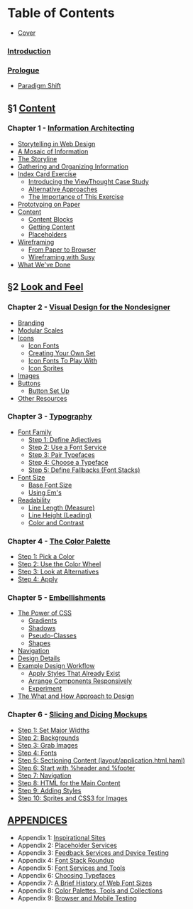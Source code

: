 Table of Contents
=================

- [Cover][]

### [Introduction][]

### [Prologue][]
  - [Paradigm Shift][]

&sect;1 [Content][Section I]
------------------------------------

### Chapter 1 - [Information Architecting][Chapter 1]
  - [Storytelling in Web Design][]
  - [A Mosaic of Information][]
  - [The Storyline][]
  - [Gathering and Organizing Information][]
  - [Index Card Exercise][]
      - [Introducing the ViewThought Case Study][ViewThought]
      - [Alternative Approaches][]
      - [The Importance of This Exercise][Importance]
  - [Prototyping on Paper][]
  - [Content][]
      - [Content Blocks][]
      - [Getting Content][]
      - [Placeholders][]
  - [Wireframing][]
      - [From Paper to Browser][]
      - [Wireframing with Susy][]
  - [What We've Done][]

&sect;2 [Look and Feel][Section II]
------------------------------------

### Chapter 2 - [Visual Design for the Nondesigner][Chapter 2]
  - [Branding][]
  - [Modular Scales][]
  - [Icons][]
      - [Icon Fonts][]
      - [Creating Your Own Set][Icon Font Creating]
      - [Icon Fonts To Play With][Icon Font Playing]
      - [Icon Sprites][]
  - [Images][]
  - [Buttons][]
      - [Button Set Up][]
  - [Other Resources][]

### Chapter 3 - [Typography][Chapter 3]
  - [Font Family][]
      - [Step 1: Define Adjectives][]
      - [Step 2: Use a Font Service][]
      - [Step 3: Pair Typefaces][]
      - [Step 4: Choose a Typeface][]
      - [Step 5: Define Fallbacks (Font Stacks)][]
  - [Font Size][]
      - [Base Font Size][]
      - [Using Em's][]
  - [Readability][]
      - [Line Length (Measure)][]
      - [Line Height (Leading)][]
      - [Color and Contrast][]

### Chapter 4 - [The Color Palette][Chapter 4]
  - [Step 1: Pick a Color][]
  - [Step 2: Use the Color Wheel][]
  - [Step 3: Look at Alternatives][]
  - [Step 4: Apply][]

### Chapter 5 - [Embellishments][Chapter 5]
  - [The Power of CSS][]
      - [Gradients][]
      - [Shadows][]
      - [Pseudo-Classes][]
      - [Shapes][]
  - [Navigation][]
  - [Design Details][]
  - [Example Design Workflow][]
      - [Apply Styles That Already Exist][]
      - [Arrange Components Responsively][]
      - [Experiment][]
  - [The What and How Approach to Design][]

### Chapter 6 - [Slicing and Dicing Mockups][Chapter 6]
  - [Step 1: Set Major Widths][]
  - [Step 2: Backgrounds][]
  - [Step 3: Grab Images][]
  - [Step 4: Fonts][]
  - [Step 5: Sectioning Content (layout/application.html.haml)][]
  - [Step 6: Start with %header and %footer][]
  - [Step 7: Navigation][]
  - [Step 8: HTML for the Main Content][]
  - [Step 9: Adding Styles][]
  - [Step 10: Sprites and CSS3 for Images][]

[APPENDICES][Appendices]
------------------------

- Appendix 1: [Inspirational Sites][Appendix 1]
- Appendix 2: [Placeholder Services][Appendix 2]
- Appendix 3: [Feedback Services and Device Testing][Appendix 3]
- Appendix 4: [Font Stack Roundup][Appendix 4]
- Appendix 5: [Font Services and Tools][Appendix 5]
- Appendix 6: [Choosing Typefaces][Appendix 6]
- Appendix 7: [A Brief History of Web Font Sizes][Appendix 7]
- Appendix 8: [Color Palettes, Tools and Collections][Appendix 8]
- Appendix 9: [Browser and Mobile Testing][Appendix 9]

[Cover]:                https://github.com/maxxiimo/coding-design/blob/master/COVER.md#the-front-end-manifesto

[Section I]:            https://github.com/maxxiimo/coding-design/blob/master/section-1.md#content
[Section II]:           https://github.com/maxxiimo/coding-design/blob/master/section-2.md#look-and-feel

[Chapter 1]:            https://github.com/maxxiimo/coding-design/blob/master/chp1-information-architecting.md#information-architecting
[Chapter 2]:            https://github.com/maxxiimo/coding-design/blob/master/chp2-visual-design-for-the-nondesigner.md#visual-design-for-the-nondesigner
[Chapter 3]:            https://github.com/maxxiimo/coding-design/blob/master/chp3-typography.md#typography
[Chapter 4]:            https://github.com/maxxiimo/coding-design/blob/master/chp4-the-color-palette.md#the-color-palette
[Chapter 5]:            https://github.com/maxxiimo/coding-design/blob/master/chp5-embellishments.md#embellishments
[Chapter 6]:            https://github.com/maxxiimo/coding-design/blob/master/chp6-slicing-and-dicing-mockups.md#slicing-and-dicing-mockups

[Appendices]:           https://github.com/maxxiimo/coding-design/blob/master/appendices.md#appendices

[Introduction]:         https://github.com/maxxiimo/coding-design/blob/master/introduction.md#introduction
[Prologue]:             https://github.com/maxxiimo/coding-design/blob/master/prologue.md#prologue
[Paradigm Shift]:       https://github.com/maxxiimo/coding-design/blob/master/prologue.md#paradigm-shift

[Storytelling in Web Design]: https://github.com/maxxiimo/coding-design/blob/master/chp1-information-architecting.md#storytelling-in-web-design
[A Mosaic of Information]: https://github.com/maxxiimo/coding-design/blob/master/chp1-information-architecting.md#a-mosaic-of-information
[The Storyline]:        https://github.com/maxxiimo/coding-design/blob/master/chp1-information-architecting.md#the-storyline
[Gathering and Organizing Information]: https://github.com/maxxiimo/coding-design/blob/master/chp1-information-architecting.md#gathering-and-organizing-information
[Index Card Exercise]:  https://github.com/maxxiimo/coding-design/blob/master/chp1-information-architecting.md#index-card-exercise
[ViewThought]:          https://github.com/maxxiimo/coding-design/blob/master/chp1-information-architecting.md#introducing-the-viewthought-case-study
[Alternative Approaches]: https://github.com/maxxiimo/coding-design/blob/master/chp1-information-architecting.md#alternative-approaches
[Importance]:           https://github.com/maxxiimo/coding-design/blob/master/chp1-information-architecting.md#the-importance-of-this-exercise
[Prototyping on Paper]: https://github.com/maxxiimo/coding-design/blob/master/chp1-information-architecting.md#prototyping-on-paper
[Content]:              https://github.com/maxxiimo/coding-design/blob/master/chp1-information-architecting.md#content
[Content Blocks]:       https://github.com/maxxiimo/coding-design/blob/master/chp1-information-architecting.md#content-blocks
[Getting Content]:      https://github.com/maxxiimo/coding-design/blob/master/chp1-information-architecting.md#getting-content
[Placeholders]:         https://github.com/maxxiimo/coding-design/blob/master/chp1-information-architecting.md#placeholders
[Wireframing]:          https://github.com/maxxiimo/coding-design/blob/master/chp1-information-architecting.md#wireframing
[From Paper to Browser]: https://github.com/maxxiimo/coding-design/blob/master/chp1-information-architecting.md#from-paper-to-browser
[Wireframing with Susy]: https://github.com/maxxiimo/coding-design/blob/master/chp1-information-architecting.md#wireframing-with-susy
[What We've Done]:      https://github.com/maxxiimo/coding-design/blob/master/chp1-information-architecting.md#what-weve-done

[Branding]:             https://github.com/maxxiimo/coding-design/blob/master/chp2-visual-design-for-the-nondesigner.md#branding
[Modular Scales]:       https://github.com/maxxiimo/coding-design/blob/master/chp2-visual-design-for-the-nondesigner.md#modular-scales
[Icons]:                https://github.com/maxxiimo/coding-design/blob/master/chp2-visual-design-for-the-nondesigner.md#icons
[Icon Fonts]:           https://github.com/maxxiimo/coding-design/blob/master/chp2-visual-design-for-the-nondesigner.md#icon-fonts
[Icon Font Creating]:   https://github.com/maxxiimo/coding-design/blob/master/chp2-visual-design-for-the-nondesigner.md#creating-your-own-set
[Icon Font Playing]:    https://github.com/maxxiimo/coding-design/blob/master/chp2-visual-design-for-the-nondesigner.md#icon-fonts-to-play-with
[Icon Sprites]:         https://github.com/maxxiimo/coding-design/blob/master/chp2-visual-design-for-the-nondesigner.md#icon-sprites
[Images]:               https://github.com/maxxiimo/coding-design/blob/master/chp2-visual-design-for-the-nondesigner.md#images
[Buttons]:              https://github.com/maxxiimo/coding-design/blob/master/chp2-visual-design-for-the-nondesigner.md#buttons
[Button Set Up]:        https://github.com/maxxiimo/coding-design/blob/master/chp2-visual-design-for-the-nondesigner.md#button-set-up
[Other Resources]:      https://github.com/maxxiimo/coding-design/blob/master/chp2-visual-design-for-the-nondesigner.md#other-resources

[Font Family]:          https://github.com/maxxiimo/coding-design/blob/master/chp3-typography.md#font-family
[Step 1: Define Adjectives]: https://github.com/maxxiimo/coding-design/blob/master/chp3-typography.md#step-1-define-adjectives
[Step 2: Use a Font Service]: https://github.com/maxxiimo/coding-design/blob/master/chp3-typography.md#step-2-use-a-font-service
[Step 3: Pair Typefaces]: https://github.com/maxxiimo/coding-design/blob/master/chp3-typography.md#step-3-pair-typefaces
[Step 4: Choose a Typeface]: https://github.com/maxxiimo/coding-design/blob/master/chp3-typography.md#step-4-choose-a-typeface
[Step 5: Define Fallbacks (Font Stacks)]: https://github.com/maxxiimo/coding-design/blob/master/chp3-typography.md#step-5-define-fallbacks-font-stacks
[Font Size]:            https://github.com/maxxiimo/coding-design/blob/master/chp3-typography.md#font-size
[Base Font Size]:       https://github.com/maxxiimo/coding-design/blob/master/chp3-typography.md#base-font-size
[Using Em's]:           https://github.com/maxxiimo/coding-design/blob/master/chp3-typography.md#using-ems
[Readability]:          https://github.com/maxxiimo/coding-design/blob/master/chp3-typography.md#readability
[Line Length (Measure)]: https://github.com/maxxiimo/coding-design/blob/master/chp3-typography.md#line-length-measure
[Line Height (Leading)]: https://github.com/maxxiimo/coding-design/blob/master/chp3-typography.md#line-height-leading
[Color and Contrast]:   https://github.com/maxxiimo/coding-design/blob/master/chp3-typography.md#color-and-contrast

[Step 1: Pick a Color]: https://github.com/maxxiimo/coding-design/blob/master/chp4-the-color-palette.md#step-1-pick-a-color
[Step 2: Use the Color Wheel]: https://github.com/maxxiimo/coding-design/blob/master/chp4-the-color-palette.md#step-2-use-the-color-wheel
[Step 3: Look at Alternatives]: https://github.com/maxxiimo/coding-design/blob/master/chp4-the-color-palette.md#step-3-look-at-alternatives
[Step 4: Apply]:        https://github.com/maxxiimo/coding-design/blob/master/chp4-the-color-palette.md#step-4-apply

[The Power of CSS]:     https://github.com/maxxiimo/coding-design/blob/master/chp5-embellishments.md#the-power-of-css
[Gradients]:            https://github.com/maxxiimo/coding-design/blob/master/chp5-embellishments.md#gradients
[Shadows]:              https://github.com/maxxiimo/coding-design/blob/master/chp5-embellishments.md#shadows
[Pseudo-Classes]:       https://github.com/maxxiimo/coding-design/blob/master/chp5-embellishments.md#pseudo---classes
[Shapes]:               https://github.com/maxxiimo/coding-design/blob/master/chp5-embellishments.md#shapes
[Navigation]:           https://github.com/maxxiimo/coding-design/blob/master/chp5-embellishments.md#navigation
[Design Details]:       https://github.com/maxxiimo/coding-design/blob/master/chp5-embellishments.md#design-details
[Example Design Workflow]: https://github.com/maxxiimo/coding-design/blob/master/chp5-embellishments.md#example-design-workflow
[Apply Styles That Already Exist]: https://github.com/maxxiimo/coding-design/blob/master/chp5-embellishments.md#apply-styles-that-already-exist
[Arrange Components Responsively]: https://github.com/maxxiimo/coding-design/blob/master/chp5-embellishments.md#arrange-components-responsively
[Experiment]:           https://github.com/maxxiimo/coding-design/blob/master/chp5-embellishments.md#experiment
[The What and How Approach to Design]: https://github.com/maxxiimo/coding-design/blob/master/chp5-embellishments.md#the-what-and-how-approach-to-design

[Step 1: Set Major Widths]: https://github.com/maxxiimo/coding-design/blob/master/chp6-slicing-and-dicing-mockups.md#step-1-set-major-widths
[Step 2: Backgrounds]: https://github.com/maxxiimo/coding-design/blob/master/chp6-slicing-and-dicing-mockups.md#step-2-backgrounds
[Step 3: Grab Images]: https://github.com/maxxiimo/coding-design/blob/master/chp6-slicing-and-dicing-mockups.md#step-3-grab-images
[Step 4: Fonts]:       https://github.com/maxxiimo/coding-design/blob/master/chp6-slicing-and-dicing-mockups.md#step-4-fonts
[Step 5: Sectioning Content (layout/application.html.haml)]: https://github.com/maxxiimo/coding-design/blob/master/chp6-slicing-and-dicing-mockups.md#step-5-sectioning-content-layoutapplicationhtmlhaml
[Step 6: Start with %header and %footer]: https://github.com/maxxiimo/coding-design/blob/master/chp6-slicing-and-dicing-mockups.md#step-6-start-with-header-and-footer
[Step 7: Navigation]:  https://github.com/maxxiimo/coding-design/blob/master/chp6-slicing-and-dicing-mockups.md#step-7-navigation
[Step 8: HTML for the Main Content]: https://github.com/maxxiimo/coding-design/blob/master/chp6-slicing-and-dicing-mockups.md#step-8-html-for-the-main-content
[Step 9: Adding Styles]: https://github.com/maxxiimo/coding-design/blob/master/chp6-slicing-and-dicing-mockups.md#step-9-adding-styles
[Step 10: Sprites and CSS3 for Images]: https://github.com/maxxiimo/coding-design/blob/master/chp6-slicing-and-dicing-mockups.md#step-10-sprites-and-css3-for-images

[Appendix 1]:           https://github.com/maxxiimo/coding-design/blob/master/appendices.md#appendix-1
[Appendix 2]:           https://github.com/maxxiimo/coding-design/blob/master/appendices.md#appendix-2
[Appendix 3]:           https://github.com/maxxiimo/coding-design/blob/master/appendices.md#appendix-3
[Appendix 4]:           https://github.com/maxxiimo/coding-design/blob/master/appendices.md#appendix-4
[Appendix 5]:           https://github.com/maxxiimo/coding-design/blob/master/appendices.md#appendix-5
[Appendix 6]:           https://github.com/maxxiimo/coding-design/blob/master/appendices.md#appendix-6
[Appendix 7]:           https://github.com/maxxiimo/coding-design/blob/master/appendices.md#appendix-7
[Appendix 8]:           https://github.com/maxxiimo/coding-design/blob/master/appendices.md#appendix-8
[Appendix 9]:           https://github.com/maxxiimo/coding-design/blob/master/appendices.md#appendix-9

